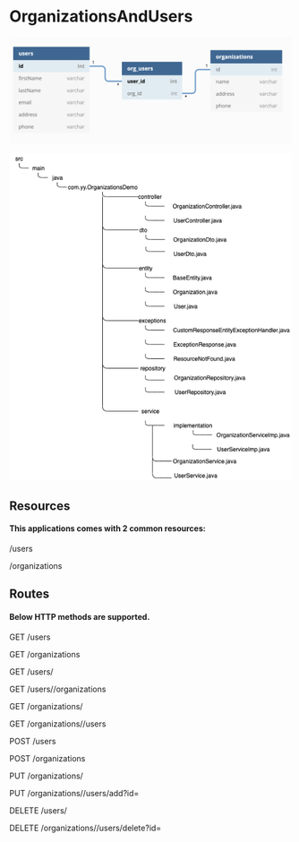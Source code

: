 # OrganizationsAndUsers


![DB Relations](https://github.com/Yunukas/OrganizationsAndUsers/blob/master/db_relation.png)


![Project Structure](https://github.com/Yunukas/OrganizationsAndUsers/blob/master/organizationDemoDiagram.png)


## Resources
#### This applications comes with 2 common resources:
/users

/organizations


## Routes
#### Below HTTP methods are supported.

GET		/users

GET		/organizations

GET		/users/<userId>
  
GET		/users/<userId>/organizations
  
GET		/organizations/<organizationId>
  
GET		/organizations/<organizationId>/users
  
POST	/users

POST	/organizations

PUT		/organizations/<organizationId>

PUT		/organizations/<organizationId>/users/add?id=<userId>

DELETE	/users/<userId>

DELETE	/organizations/<organizationId>/users/delete?id=<userId>
